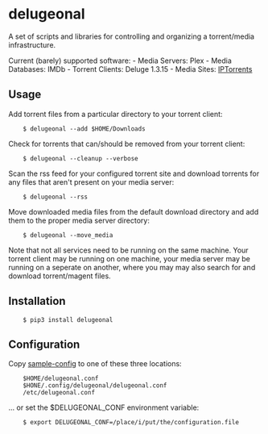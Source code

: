 # delugeonal

A set of scripts and libraries for controlling and organizing a torrent/media infrastructure.

Current (barely) supported software:
    - Media Servers: Plex
    - Media Databases: IMDb
    - Torrent Clients: Deluge 1.3.15
    - Media Sites: [IPTorrents](https://iptorrents.com)

## Usage
Add torrent files from a particular directory to your torrent client:
```
    $ delugeonal --add $HOME/Downloads
```
Check for torrents that can/should be removed from your torrent client:
```
    $ delugeonal --cleanup --verbose
```
Scan the rss feed for your configured torrent site and download torrents for any files that aren't present on your media server:
```
    $ delugeonal --rss
```
Move downloaded media files from the default download directory and add them to the proper media server directory:
```
    $ delugeonal --move_media
```

Note that not all services need to be running on the same machine.  Your torrent client may be running on one machine, your media server may be running on a seperate on another, where you may  may also search for and download torrent/magent files.

## Installation
```
    $ pip3 install delugeonal
```

## Configuration

Copy [sample-config](https://github.com/pgillan145/delugeonal/blob/main/sample-config) to one of these three locations:
```
    $HOME/delugeonal.conf
    $HONE/.config/delugeonal/delugeonal.conf
    /etc/delugeonal.conf
```
 ... or set the $DELUGEONAL\_CONF environment variable:
```
    $ export DELUGEONAL_CONF=/place/i/put/the/configuration.file
```
